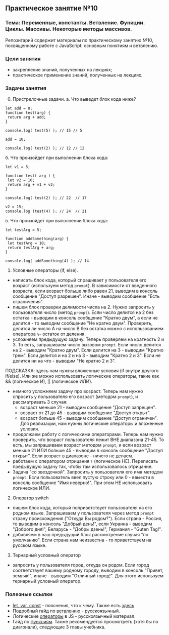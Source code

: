 ## Практическое занятие №10

### Тема: Переменные, константы. Ветвление. Функции. Циклы. Массивы. Некоторые методы массивов.

Репозитарий содержит материалы по практическому занятию №10, посвященному работе с JavaScript: основным понятиям и ветвлению.

### Цели занятия
- закрепление знаний, полученных на лекциях;
- практическое применение знаний, полученных на лекциях.

### Задачи занятия

0. Пристрелочные задачи.
 а. Что выведет блок кода ниже?
 ```
 let add = 0;
 function test(arg) {
  return arg + add;
 }

 console.log( test(5) ); // 15 // 5

 add = 10;

 console.log( test(2) ); // 12 // 12
 ```

 б. Что произойдет при выполнении блока кода:
 ```
 let v1 = 5;

 function test( arg ) {
  let v2 = 10;
  return arg + v1 + v2;
 }

 console.log( test(2) ); // 22  // 17

 v2 = 15;
 console.log (test(4) ); // 24  // 21
 ```

 в. Что произойдет при выполнении блока кода:
 ```
 let testArg = 5;

 function addSomething(arg) {
  let testArg = 10;
  return testArg + arg;
 }

 console.log( addSomething(4) ); // 14
 ```

1. Условные операторы (if, else).
 - написать блок кода, который спрашивает у пользователя его возраст (используем метод `prompt`). В зависимости от введенного возраста, если возраст больше либо равен 21, выводим в консоль сообщение "Доступ разрешен". Иначе - выводим сообщение "Есть ограничения".
 - пишем блок проверки делимости числа на 2. Нужно запросить у пользователя число (метод `prompt`). Если число делится на 2 без остатка - выводим в консоль сообщение "Кратно двум", а если не делится - то выводим сообщение "Не кратно двум".  Проверить, делится ли число А на число В без остатка можно с использованием оператора `%`-  остаток от деления.
 - усложняем предыдущую задачу. Теперь проверяем на кратность 2 и 3. То есть, запрашиваем число вызовом `prompt`. Если число делится на 2 - выводим "Кратно двум". Если делится на 3 - выводим "Кратно трем". Если делится и на 2 и на 3 - выводим "Кратно 2 и 3". Если не делится ни на что - выводим "Не кратно 2 и 3".

 ПОДСКАЗКА: здесь нам нужны вложенные условия (if внутри другого if/else). Или же можно использовать логические операторы, такие как && (логическое И), || (логическое ИЛИ).
 - немного усложняем задачу про возраст. Теперь нам нужно спросить у пользователя его возраст (методом `prompt`), и рассматривать 3 случая:
     - возраст меньше 21 - выводим сообщение "Доступ запрещен".
     - возраст от 21 до 45 - выводим сообщение "Доступ открыт".
     - возраст больше 45 - выводим сообщение "Доступ ограничен".
 Для реализации, нам нужны логические операторы и вложенные условия.
 - продолжаем работу с логическими операторами. Теперь нам нужно проверить, что возраст пользователя лежит ВНЕ диапазона 21-45. То есть, мы запрашиваем возраст методом `prompt`, и если возраст меньше 21 ИЛИ больше 45 - выводим в консоль сообщение "Доступ открыт". Если возраст в диапазоне - ничего не делаем.
 - работаем с оператором отрицания `!` (логическое НЕ). Переписать предыдущую задачу так, чтобы там использовалось отрицание.
 - Задача "со звездочкой". Запросить у пользователя его имя методом `prompt`. Если пользователь ввел пустую строку или 0 - ввыести в консоль сообщение "Имя неверно!". При этом НЕ использовать логическое ИЛИ.

2. Оператор switch
 - пишем блок кода, который поприветствует пользователя на его родном языке. Запрашиваем у пользователя через метод `prompt` страну происхождения ("Откуда Вы родом?"). Если страна - Россия, то выводим в консоль "Добрый день!", если Украина - выводим "Доброго дня!", Беларусь - "Добры дзень!", Германия - "Guten Tag!".
 - добавляем в наш предыдущий блок рассмотрение случая "по умолчанию". Если страна нам неизвестна - то приветствуем на русском языке.

3. Тернарный условный оператор
 - запросить у пользователя город, откуда он родом. Если город соответствует вашему родному городу, выводим в консоль "Привет, земляк!", иначе - выводим "Отличный город!". Для этого используем тернарный условный оператор.

### Полезные ссылки
 - [let, var, const](https://medium.com/nuances-of-programming/%D0%B2-%D1%87%D1%91%D0%BC-%D1%80%D0%B0%D0%B7%D0%BD%D0%B8%D1%86%D0%B0-%D0%BC%D0%B5%D0%B6%D0%B4%D1%83-var-let-%D0%B8-const-%D0%B2-javascript-3084bfe9f7a3) - пояснения, что к чему. Также есть [здесь](https://learn.javascript.ru/let-const)
 - Подробный гайд по [ветвлению](https://learn.javascript.ru/ifelse) - русскоязычный.
 - Логические [операторы](https://learn.javascript.ru/logical-operators) в JS - русскоязычный материал.
 - Гайд по [функциям](https://learn.javascript.ru/function-basics). Также рекомендуется просмотреть (хотя бы по диагонали), следующие 3 главы учебника.